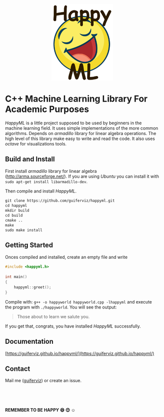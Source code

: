 
<p align="center">
  <img width="200px" src="happyml-logo.png" alt="HappyML logo">
</p>

  C++ Machine Learning Library For Academic Purposes
=======================================================

*HappyML* is a little project supposed to be used by beginners in the machine learning field. It uses simple implementations of the more common algorithms. Depends on *armadillo* library for linear algebra operations. The high level of this library make easy to write and read the code. It also uses *octave* for visualizations tools.


Build and Install
-----------------

First install *armadillo* library for linear algebra (http://arma.sourceforge.net/). If you are using *Ubuntu* you can install it with `sudo apt-get install libarmadillo-dev`.

Then compile and install *HappyML*.

```
git clone https://github.com/guiferviz/happyml.git
cd happyml
mkdir build
cd build
cmake ..
make
sudo make install
```

Getting Started
---------------

Onces compiled and installed, create an empty file and write

```c++
#include <happyml.h>

int main()
{
    happyml::greet();
}
```

Compile with: `g++ -o happyworld happyworld.cpp -lhappyml` and execute the program with `./happyworld`. You will see the output:

> Those about to learn we salute you.

If you get that, congrats, you have installed *HappyML* successfully.

Documentation
-------------

[https://guiferviz.github.io/happyml/](https://guiferviz.github.io/happyml/)

Contact
-------

Mail me ([guiferviz](mailto:guiferviz@gmail.com)) or create an issue.

<br />
<br />
<br />

**REMEMBER TO BE HAPPY :smile: :blush: :relaxed:**

